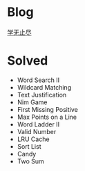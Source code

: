 # Blog
[学无止尽](http://outofdate.date)

# Solved
- Word Search II
- Wildcard Matching
- Text Justification
- Nim Game
- First Missing Positive
- Max Points on a Line
- Word Ladder II
- Valid Number
- LRU Cache
- Sort List
- Candy
- Two Sum
